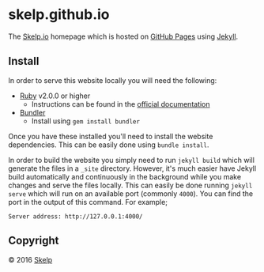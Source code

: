 # skelp.github.io

The [Skelp.io](http://skelp.io/) homepage which is hosted on [GitHub Pages](https://pages.github.com/) using [Jekyll](https://jekyllrb.com/).

## Install

In order to serve this website locally you will need the following:

* [Ruby](https://www.ruby-lang.org/en/) v2.0.0 or higher
  * Instructions can be found in the [official documentation](https://www.ruby-lang.org/en/downloads/)
* [Bundler](http://bundler.io/)
  * Install using `gem install bundler`

Once you have these installed you'll need to install the website dependencies. This can be easily done using `bundle install`.

In order to build the website you simply need to run `jekyll build` which will generate the files in a `_site` directory. However, it's much easier have Jekyll build automatically and continuously in the background while you make changes and serve the files locally. This can easily be done running `jekyll serve` which will run on an available port (commonly `4000`). You can find the port in the output of this command. For example;

```
Server address: http://127.0.0.1:4000/
```

## Copyright

© 2016 [Skelp](http://skelp.io/)
<img align="right" width="16" height="16" src="https://raw.githubusercontent.com/Skelp/skelp-branding/master/assets/logo/base/skelp-logo-16x16.png">
